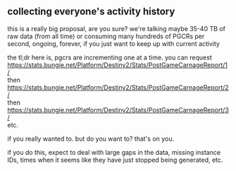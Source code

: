 ## collecting everyone's activity history

this is a really big proposal, are you sure?
we're talking maybe 35-40 TB of raw data (from all time)
or consuming many hundreds of PGCRs per second, ongoing, forever, if you just want to keep up with current activity

the tl;dr here is, pgcrs are incrementing one at a time. you can request  
https://stats.bungie.net/Platform/Destiny2/Stats/PostGameCarnageReport/1/  
then  
https://stats.bungie.net/Platform/Destiny2/Stats/PostGameCarnageReport/2/  
then  
https://stats.bungie.net/Platform/Destiny2/Stats/PostGameCarnageReport/3/  
etc.

if you really wanted to. but do you want to? that's on you.

if you do this, expect to deal with large gaps in the data, missing instance IDs, times when it seems like they have just stopped being generated, etc.